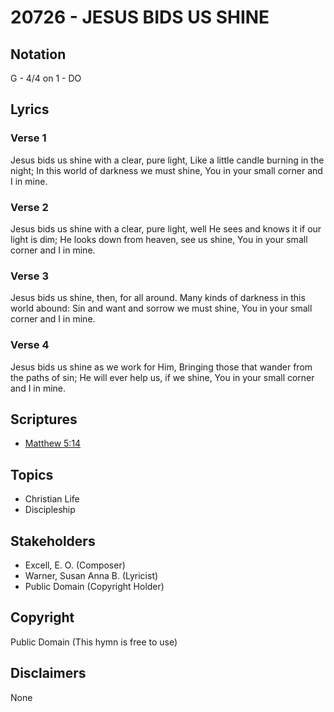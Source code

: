 # 20726 - JESUS BIDS US SHINE

## Notation

G - 4/4 on 1 - DO

## Lyrics

### Verse 1

Jesus bids us shine with a clear, pure light, Like a little candle burning in the night; In this world of darkness we must shine, You in your small corner and I in mine.

### Verse 2

Jesus bids us shine with a clear, pure light, well He sees and knows it if our light is dim; He looks down from heaven, see us shine, You in your small corner and I in mine.

### Verse 3

Jesus bids us shine, then, for all around. Many kinds of darkness in this world abound: Sin and want and sorrow we must shine, You in your small corner and I in mine.

### Verse 4

Jesus bids us shine as we work for Him, Bringing those that wander from the paths of sin; He will ever  help us, if we shine, You in your small corner and I in  mine.


## Scriptures

- [Matthew 5:14](https://www.biblegateway.com/passage/?search=Matthew%205%3A14)

## Topics

- Christian Life
- Discipleship

## Stakeholders

- Excell, E. O. (Composer)
- Warner, Susan Anna B. (Lyricist)
- Public Domain (Copyright Holder)

## Copyright

Public Domain
(This hymn is free to use)

## Disclaimers

None

